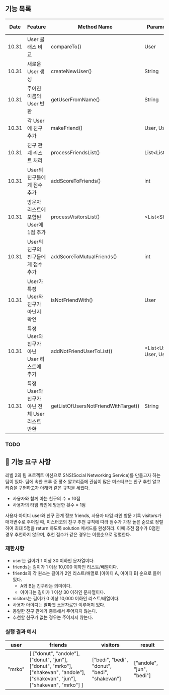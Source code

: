 ## 기능 목록

| Date  | Feature                        | Method Name                         | Parameter Type            | Return Type | Progress  |
|-------|--------------------------------|-------------------------------------|---------------------------|-------------|-----------|
| 10.31 | User 클래스 비교                    | compareTo()                         | User                      | int         | committed |
| 10.31 | 새로운 User 생성                    | createNewUser()                     | String                    | User        | committed |
| 10.31 | 주어진 이름의 User 반환                | getUserFromName()                   | String                    | User        | committed |
| 10.31 | 각 User에 친구 추가                  | makeFriend()                        | User, User                | void        | committed |
| 10.31 | 친구 관계 리스트 처리                   | processFriendsList()                | List\<List\<String\>\>    | void        | committed |
| 10.31 | User의 친구들에게 점수 추가              | addScoreToFriends()                 | int                       | void        | committed |
| 10.31 | 방문자 리스트에 포함된 User에 1점 추가       | processVisitorsList()               | <List\<String\>           | void        | committed |
| 10.31 | User의 친구의 친구들에게 점수 추가          | addScoreToMutualFriends()           | int                       | void        | committed |
| 10.31 | User가 특정 User와 친구가 아닌지 확인      | isNotFriendWith()                   | User                      | boolean     | committed |
| 10.31 | 특정 User와 친구가 아닌 User 리스트에 추가   | addNotFriendUserToList()            | <List\<User\>, User, User | void        | committed |
|  10.31   | 특정 User와 친구가 아닌 전체 User 리스트 반환 | getListOfUsersNotFriendWithTarget() | String                    | <List\<User\> | committed |


### TODO

## 🚀 기능 요구 사항

레벨 2의 팀 프로젝트 미션으로 SNS(Social Networking Service)를 만들고자 하는 팀이 있다. 팀에 속한 크루 중 평소 알고리즘에 관심이 많은 미스터코는 친구 추천 알고리즘을 구현하고자 아래와 같은 규칙을 세웠다.

- 사용자와 함께 아는 친구의 수 = 10점 
- 사용자의 타임 라인에 방문한 횟수 = 1점

사용자 아이디 user와 친구 관계 정보 friends, 사용자 타임 라인 방문 기록 visitors가 매개변수로 주어질 때, 미스터코의 친구 추천 규칙에 따라 점수가 가장 높은 순으로 정렬하여 최대 5명을 return 하도록 solution 메서드를 완성하라. 이때 추천 점수가 0점인 경우 추천하지 않으며, 추천 점수가 같은 경우는 이름순으로 정렬한다.

### 제한사항

- user는 길이가 1 이상 30 이하인 문자열이다.
- friends는 길이가 1 이상 10,000 이하인 리스트/배열이다.
- friends의 각 원소는 길이가 2인 리스트/배열로 [아이디 A, 아이디 B] 순으로 들어있다.
  - A와 B는 친구라는 의미이다.
  - 아이디는 길이가 1 이상 30 이하인 문자열이다.
- visitors는 길이가 0 이상 10,000 이하인 리스트/배열이다.
- 사용자 아이디는 알파벳 소문자로만 이루어져 있다.
- 동일한 친구 관계가 중복해서 주어지지 않는다.
- 추천할 친구가 없는 경우는 주어지지 않는다.

### 실행 결과 예시

| user | friends | visitors | result |
| --- | --- | --- | --- |
| "mrko" | [ ["donut", "andole"], ["donut", "jun"], ["donut", "mrko"], ["shakevan", "andole"], ["shakevan", "jun"], ["shakevan", "mrko"] ] | ["bedi", "bedi", "donut", "bedi", "shakevan"] | ["andole", "jun", "bedi"] |
